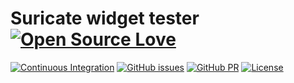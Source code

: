# Suricate widget tester [![Open Source Love](https://badges.frapsoft.com/os/v3/open-source-150x25.png?v=103)](https://github.com/ellerbrock/open-source-badges/)

[![Continuous Integration](https://github.com/michelin/suricate-widget-tester/actions/workflows/continuous_integration.yml/badge.svg)](https://github.com/michelin/suricate-widget-tester/actions/workflows/continuous_integration.yml)
[![GitHub issues](https://img.shields.io/github/issues/michelin/suricate-widget-tester.svg)](https://github.com/michelin/suricate-widget-tester/issues/)
[![GitHub PR](https://img.shields.io/github/issues-pr/michelin/suricate-widget-tester.svg)](https://github.com/michelin/suricate-widget-tester/pulls/)
[![License](https://img.shields.io/badge/License-Apache%202.0-blue.svg)](https://opensource.org/licenses/Apache-2.0)
